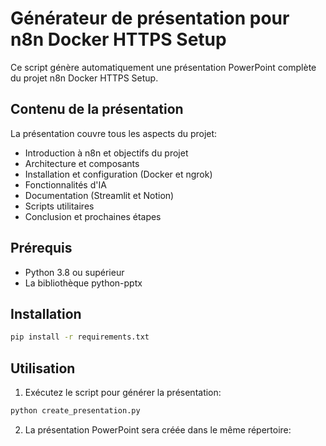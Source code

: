 # Générateur de présentation pour n8n Docker HTTPS Setup

Ce script génère automatiquement une présentation PowerPoint complète du projet n8n Docker HTTPS Setup.

## Contenu de la présentation

La présentation couvre tous les aspects du projet:
- Introduction à n8n et objectifs du projet
- Architecture et composants
- Installation et configuration (Docker et ngrok)
- Fonctionnalités d'IA
- Documentation (Streamlit et Notion)
- Scripts utilitaires
- Conclusion et prochaines étapes

## Prérequis

- Python 3.8 ou supérieur
- La bibliothèque python-pptx

## Installation

```bash
pip install -r requirements.txt
```

## Utilisation

1. Exécutez le script pour générer la présentation:
```bash
python create_presentation.py
```

2. La présentation PowerPoint sera créée dans le même répertoire:
